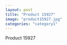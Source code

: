 ```yaml
---
layout: post
title: "Product 15927"
image: "product15927.jpg"
categories: "category1"
---
```

Product 15927
